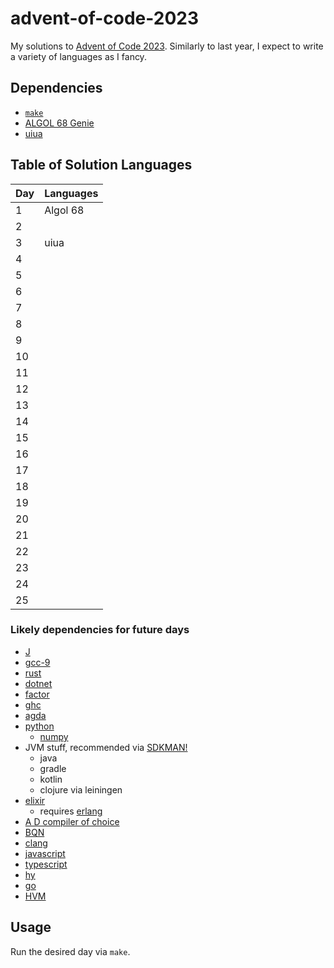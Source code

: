 # advent-of-code-2023

My solutions to [Advent of Code 2023](https://adventofcode.com/2023/).
Similarly to last year, I expect to write a variety of languages as I fancy.

## Dependencies

- [`make`](https://www.gnu.org/software/make/)
- [ALGOL 68 Genie](https://jmvdveer.home.xs4all.nl/en.algol-68-genie.html)
- [uiua](https://www.uiua.org/)


## Table of Solution Languages

| Day | Languages |
| --- | --------- |
|   1 | Algol 68  |
|   2 |           |
|   3 | uiua      |
|   4 |           |
|   5 |           |
|   6 |           |
|   7 |           |
|   8 |           |
|   9 |           |
|  10 |           |
|  11 |           |
|  12 |           |
|  13 |           |
|  14 |           |
|  15 |           |
|  16 |           |
|  17 |           |
|  18 |           |
|  19 |           |
|  20 |           |
|  21 |           |
|  22 |           |
|  23 |           |
|  24 |           |
|  25 |           |


### Likely dependencies for future days

- [J](https://www.jsoftware.com)
- [gcc-9](https://gcc.gnu.org/)
- [rust](https://www.rust-lang.org/)
- [dotnet](https://dotnet.microsoft.com/en-us/)
- [factor](https://factorcode.org/)
- [ghc](https://www.haskell.org/ghcup/)
- [agda](https://wiki.portal.chalmers.se/agda/pmwiki.php)
- [python](https://www.python.org/)
    - [numpy](https://numpy.org/)
- JVM stuff, recommended via [SDKMAN!](https://sdkman.io/)
    - java
    - gradle
    - kotlin
    - clojure via leiningen
- [elixir](https://elixir-lang.org/)
    - requires [erlang](https://www.erlang.org/)
- [A D compiler of choice](https://dlang.org/download.html)
- [BQN](https://mlochbaum.github.io/BQN/)
- [clang](https://clang.llvm.org/)
- [javascript](https://nodejs.org/en/)
- [typescript](https://www.typescriptlang.org/)
- [hy](https://docs.hylang.org/en/stable/)
- [go](https://go.dev/)
- [HVM](https://github.com/HigherOrderCO/HVM)

## Usage

Run the desired day via `make`.
